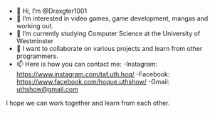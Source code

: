 - 👋 Hi, I’m @Draxgter1001
- 👀 I’m interested in video games, game development, mangas and working out.
- 🌱 I’m currently studying Computer Science at the University of Westminster
- 💞️ I want to collaborate on various projects and learn from other programmers.
- 📫 Here is how you can contact me:
      -Instagram: https://www.instagram.com/taf.uth.hoq/
      -Facebook: https://www.facebook.com/hoque.uthshow/
      -Gmail: uthshow@gmail.com
      
 I hope we can work together and learn from each other.

<!---
Draxgter1001/Draxgter1001 is a ✨ special ✨ repository because its `README.md` (this file) appears on your GitHub profile.
You can click the Preview link to take a look at your changes.
--->
